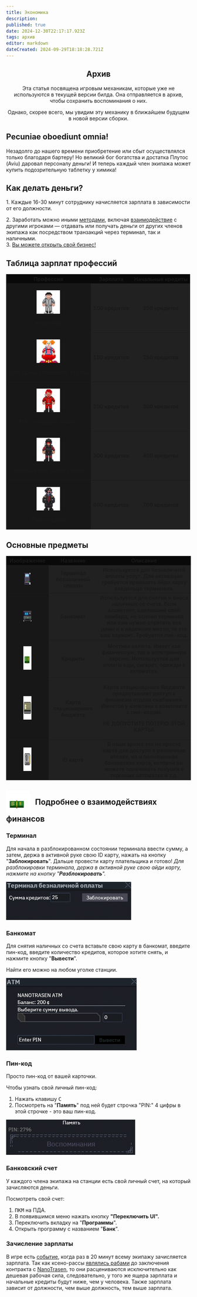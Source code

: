 ```yaml
---
title: Экономика
description: 
published: true
date: 2024-12-30T22:17:17.923Z
tags: архив
editor: markdown
dateCreated: 2024-09-29T18:18:28.721Z
---
```


<center>
<div class="warning-banner">
  <h2> Архив </h2>
  <p>Эта статья посвящена игровым механикам, которые уже не используются в текущей версии билда. Она отправляется в архив, чтобы сохранить воспоминания о них. <p>Однако, скорее всего, мы увидим эту механику в ближайшем будущем в новой версии сборки.</p><p>
</div>
</center>


<h2>Pecuniae oboediunt omnia!</h2>
<p>Незадолго до нашего времени приобретение или сбыт осуществлялся только благодаря бартеру! Но великий бог богатства и достатка Плутос (Aviu) даровал персоналу деньги! И теперь каждый член экипажа может купить подозрительную таблетку у химика!</p>
<h2>Как делать деньги?</h2>
<p>1. Каждые 16-30 минут сотруднику начисляется зарплата в зависимости от его должности.</p>
<p>2. Заработать можно иными <a href="https://www.youtube.com/watch?v=lI527aju8zY">методами</a>, включая <a href="https://www.youtube.com/watch?v=t-P_I1E_0ME">взаимодействие</a> с другими игроками — отдавать или получать деньги от других членов экипажа как посредством транзакций через терминал, так и наличными.&nbsp;<br>3. <a href="https://www.youtube.com/watch?v=5v77J3zVl_k">Вы можете открыть свой бизнес!</a></p>
<div class="tablica">
  <div>
    <h2>Таблица зарплат профессий</h2>
    <table>
      <tbody>
        <tr>
          <th style="background-color: #090909;">Профессия</th>
          <th style="background-color: #090909;">Зарплата</th>
          <th style="background-color: #090909;">Начальные кредиты</th>
        </tr>
        <tr>
          <th style="background-color: #171717;">
            <figure class="image"><img src="/roles/assistant.png"style="height: 64px;"></figure>
            <p>Ассистент</p>
          </th>
          <th style="background-color: #212121;">100 кредитов</th>
          <th style="background-color: #212121;">200 кредитов</th>
        </tr>
        <tr>
          <th style="background-color: #171717;">
            <figure class="image"><img src="/roles/clown.png"style="height: 64px;"></figure>
            <p>Сотрудник сервисного отдела</p>
          </th>
          <th style="background-color: #212121;">150 кредитов</th>
          <th style="background-color: #212121;">250 кредитов</th>
        </tr>
        <tr>
          <th style="background-color: #171717;">
            <figure class="image"><img src="/roles/cadet.png"style="height: 64px;"></figure>
            <p>Мл. Сотрудник отдела</p>
          </th>
          <th style="background-color: #212121;">200 кредитов</th>
          <th style="background-color: #212121;">300 кредитов</th>
        </tr>
        <tr>
          <th style="background-color: #171717;">
            <figure class="image"><img src="/roles/officer.png"style="height: 64px;"></figure>
            <p>Обычный сотрудник отдела</p>
          </th>
          <th style="background-color: #212121;">300 кредитов</th>
          <th style="background-color: #212121;">400 кредитов</th>
        </tr>
        <tr>
          <th style="background-color: #171717;">
            <figure class="image"><img src="/roles/headofsecurity.png"style="height: 64px;"></figure>
            <p>Глава отдела</p>
          </th>
          <th style="background-color: #212121;">600 кредитов</th>
          <th style="background-color: #212121;">700 кредитов</th>
        </tr>
      </tbody>
    </table>
  </div>
  <div>
    <h2><strong>Основные предметы</strong></h2>
    <table>
      <tbody>
        <tr>
          <th style="background-color: #090909;">Изображение</th>
          <th style="background-color: #090909;">Название</th>
          <th style="background-color: #090909;">Описание</th>
        </tr>
        <tr>
          <th style="background-color: #171717;">
            <figure class="image"><img src="/guides/basics/economy/terminal.png"></figure>
          </th>
          <th style="background-color: #212121;">Терминал безналичной оплаты</th>
          <th style="background-color: #212121;">Используется для безналичной оплаты услуг. Для активации требуется привязать айди карту владельца терминала.</th>
        </tr>
        <tr>
          <th style="background-color: #171717;">
            <figure class="image"><img src="/guides/basics/economy/atm.png"></figure>
          </th>
          <th style="background-color: #212121;">Банкомат</th>
          <th style="background-color: #212121;">Используется для снятия и вноса наличных со счета. Если ассистент, сделавший свой ломбард, не осилил терминал или вам нужно спрятать все деньги в надежное место, то это ваш вариант. Требуется пин-код.</th>
        </tr>
        <tr>
          <th style="background-color: #171717;">
            <figure class="image"><img src="/guides/basics/economy/cash.png"style="height: 64px;"></figure>
          </th>
          <th style="background-color: #212121;">Кредиты</th>
          <th style="background-color: #212121;">Местная валюта. Имеет как физическую, так и электронную версию. Используется для оплаты еды, сигарет, одежды в автоматах.</th>
        </tr>
        <tr>
          <th style="background-color: #171717;">
            <figure class="image"><img src="/guides/basics/economy/station_budget_card.png"style="height: 64px;"></figure>
          </th>
          <th style="background-color: #212121;">Карта стационарного бюджета</th>
          <th style="background-color: #212121;">
            <p>Карта стационарного бюджета предоставляет доступ к финансам отдела снабжения. Имеется у капитана в комплекте с пин-кодом.</p>
            <p>НЕ ДОПУСТИТЕ ПОТЕРЮ ЭТОЙ КАРТЫ!</p>
          </th>
        </tr>
        <tr>
          <th style="background-color: #171717;">
            <figure class="image"><img src="/guides/basics/economy/id_card.png"style="height: 64px;"></figure>
          </th>
          <th style="background-color: #212121;">ID карта</th>
          <th style="background-color: #212121;">В наше время это не просто карта для доступа в различные отсеки, но и полноценная банковская карта, которой вы можете оплачивать покупки в торговых автоматах и т.д.</th>
        </tr>
      </tbody>
    </table>
  </div>
</div>
<h2>
  <div class="titleBox">
    <img src="/guides/basics/economy/cash.png" style="height: 64px; vertical-align: middle;"/>
    <span style="margin-left:10px;">Подробнее о взаимодействиях финансов</span>
  </div>
</h2>
<h3>Терминал</h3>
<div class="imageBox">
  <div>
    <p>Для начала в разблокированном состоянии терминала ввести сумму, а затем, держа в активной руке свою ID карту, нажать на кнопку "<strong>Заблокировать</strong>". Дальше провести карту плательщика 	и готово! <i>Для разблокировки терминала, держа в активной руке свою айди карту, нажмите на кнопку "<strong>Разблокировать</strong>".</i></p> 
  </div>
  <div><img src="/guides/basics/economy/terninal_menu.png"></div>
</div>
<h3>Банкомат</h3>
<div class="imageBox">
  <div>
    <p>Для снятия наличных со счета вставьте свою карту в банкомат, введите пин-код, введите количество кредитов, которое хотите снять, и нажмите кнопку "<strong>Вывести</strong>".</p>
    <p>Найти его можно на любом уголке станции.</p>
  </div>
  <div><img src="/guides/basics/economy/atm_menu.png"/></div>
</div>
<h3>Пин-код</h3>
<div class="imageBox">
  <div>
    <p>Просто пин-код от вашей карточки.</p>
    <p>Чтобы узнать свой личный пин-код:</p>
    <ol>
      <li>Нажать клавишу <kbd>C</kbd> </li>
      <li>Посмотреть на "<strong>Память</strong>" под ней будет строчка "PIN:" 4 цифры в этой строчке - это ваш пин-код.</li>
    </ol>
  </div>
  <div><img src="/guides/basics/economy/pin_code_memories.png"></div>
</div>
<h3>Банковский счет</h3>
<p>У каждого члена экипажа на станции есть свой личный счет, на который зачисляются деньги.</p>
<p>Посмотреть свой счет:</p>
<ol>
  <li> <kbd>ПКМ</kbd> на ПДА.</li>
  <li>В появившимся меню нажать кнопку <strong>"Переключить UI".</strong></li>
  <li>Переключить вкладку на "<strong>Программы</strong>".</li>
  <li>Открыть программу с названием "<strong>Банк</strong>".</li>
</ol>
<h3>Зачисление зарплаты</h3>
<p>В игре есть <a href="https://js.ss14.su/ru/gamemodes">событие</a>, когда раз в 20 минут всему экипажу зачисляется зарплата. Так как ксено-рассы <a href="https://js.ss14.su/backstory">являлись рабами</a> до заключения контракта с <a href="https://js.ss14.su/ru/backstory">NanoTrasen</a>, то они расцениваются исключительно как дешевая рабочая сила, следовательно, у того же ящера зарплата и начальные кредиты будут ниже, чем у человека. Также зарплата зависит от должности, чем выше должность, тем выше зарплата.</p>
